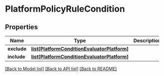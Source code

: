 # PlatformPolicyRuleCondition

## Properties
Name | Type | Description | Notes
------------ | ------------- | ------------- | -------------
**exclude** | [**list[PlatformConditionEvaluatorPlatform]**](PlatformConditionEvaluatorPlatform.md) |  | [optional] 
**include** | [**list[PlatformConditionEvaluatorPlatform]**](PlatformConditionEvaluatorPlatform.md) |  | [optional] 

[[Back to Model list]](../README.md#documentation-for-models) [[Back to API list]](../README.md#documentation-for-api-endpoints) [[Back to README]](../README.md)

